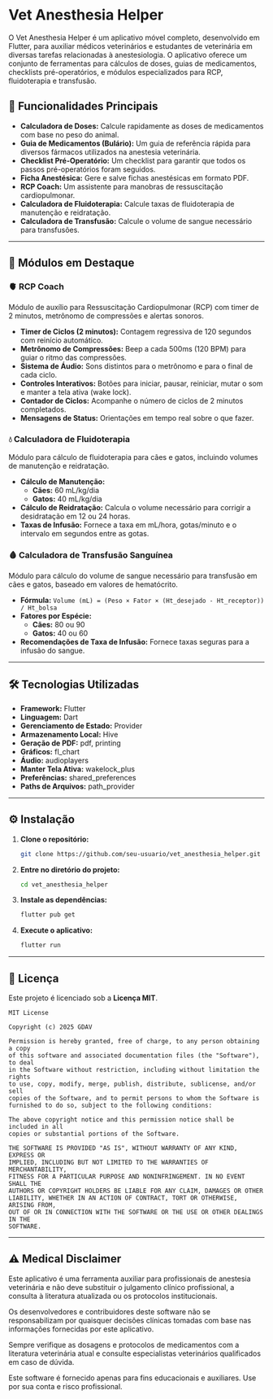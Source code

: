 
# Vet Anesthesia Helper

O Vet Anesthesia Helper é um aplicativo móvel completo, desenvolvido em Flutter, para auxiliar médicos veterinários e estudantes de veterinária em diversas tarefas relacionadas à anestesiologia. O aplicativo oferece um conjunto de ferramentas para cálculos de doses, guias de medicamentos, checklists pré-operatórios, e módulos especializados para RCP, fluidoterapia e transfusão.

## 🌟 Funcionalidades Principais

- **Calculadora de Doses:** Calcule rapidamente as doses de medicamentos com base no peso do animal.
- **Guia de Medicamentos (Bulário):** Um guia de referência rápida para diversos fármacos utilizados na anestesia veterinária.
- **Checklist Pré-Operatório:** Um checklist para garantir que todos os passos pré-operatórios foram seguidos.
- **Ficha Anestésica:** Gere e salve fichas anestésicas em formato PDF.
- **RCP Coach:** Um assistente para manobras de ressuscitação cardiopulmonar.
- **Calculadora de Fluidoterapia:** Calcule taxas de fluidoterapia de manutenção e reidratação.
- **Calculadora de Transfusão:** Calcule o volume de sangue necessário para transfusões.

---

## 🚀 Módulos em Destaque

### 🫀 RCP Coach

Módulo de auxílio para Ressuscitação Cardiopulmonar (RCP) com timer de 2 minutos, metrônomo de compressões e alertas sonoros.

- **Timer de Ciclos (2 minutos):** Contagem regressiva de 120 segundos com reinício automático.
- **Metrônomo de Compressões:** Beep a cada 500ms (120 BPM) para guiar o ritmo das compressões.
- **Sistema de Áudio:** Sons distintos para o metrônomo e para o final de cada ciclo.
- **Controles Interativos:** Botões para iniciar, pausar, reiniciar, mutar o som e manter a tela ativa (wake lock).
- **Contador de Ciclos:** Acompanhe o número de ciclos de 2 minutos completados.
- **Mensagens de Status:** Orientações em tempo real sobre o que fazer.

### 💧 Calculadora de Fluidoterapia

Módulo para cálculo de fluidoterapia para cães e gatos, incluindo volumes de manutenção e reidratação.

- **Cálculo de Manutenção:**
  - **Cães:** 60 mL/kg/dia
  - **Gatos:** 40 mL/kg/dia
- **Cálculo de Reidratação:** Calcula o volume necessário para corrigir a desidratação em 12 ou 24 horas.
- **Taxas de Infusão:** Fornece a taxa em mL/hora, gotas/minuto e o intervalo em segundos entre as gotas.

### 🩸 Calculadora de Transfusão Sanguínea

Módulo para cálculo do volume de sangue necessário para transfusão em cães e gatos, baseado em valores de hematócrito.

- **Fórmula:** `Volume (mL) = (Peso × Fator × (Ht_desejado - Ht_receptor)) / Ht_bolsa`
- **Fatores por Espécie:**
  - **Cães:** 80 ou 90
  - **Gatos:** 40 ou 60
- **Recomendações de Taxa de Infusão:** Fornece taxas seguras para a infusão do sangue.

---

## 🛠️ Tecnologias Utilizadas

- **Framework:** Flutter
- **Linguagem:** Dart
- **Gerenciamento de Estado:** Provider
- **Armazenamento Local:** Hive
- **Geração de PDF:** pdf, printing
- **Gráficos:** fl_chart
- **Áudio:** audioplayers
- **Manter Tela Ativa:** wakelock_plus
- **Preferências:** shared_preferences
- **Paths de Arquivos:** path_provider

---

## ⚙️ Instalação

1.  **Clone o repositório:**
    ```bash
    git clone https://github.com/seu-usuario/vet_anesthesia_helper.git
    ```
2.  **Entre no diretório do projeto:**
    ```bash
    cd vet_anesthesia_helper
    ```
3.  **Instale as dependências:**
    ```bash
    flutter pub get
    ```
4.  **Execute o aplicativo:**
    ```bash
    flutter run
    ```

---

## 📜 Licença

Este projeto é licenciado sob a **Licença MIT**.

```
MIT License

Copyright (c) 2025 GDAV

Permission is hereby granted, free of charge, to any person obtaining a copy
of this software and associated documentation files (the "Software"), to deal
in the Software without restriction, including without limitation the rights
to use, copy, modify, merge, publish, distribute, sublicense, and/or sell
copies of the Software, and to permit persons to whom the Software is
furnished to do so, subject to the following conditions:

The above copyright notice and this permission notice shall be included in all
copies or substantial portions of the Software.

THE SOFTWARE IS PROVIDED "AS IS", WITHOUT WARRANTY OF ANY KIND, EXPRESS OR
IMPLIED, INCLUDING BUT NOT LIMITED TO THE WARRANTIES OF MERCHANTABILITY,
FITNESS FOR A PARTICULAR PURPOSE AND NONINFRINGEMENT. IN NO EVENT SHALL THE
AUTHORS OR COPYRIGHT HOLDERS BE LIABLE FOR ANY CLAIM, DAMAGES OR OTHER
LIABILITY, WHETHER IN AN ACTION OF CONTRACT, TORT OR OTHERWISE, ARISING FROM,
OUT OF OR IN CONNECTION WITH THE SOFTWARE OR THE USE OR OTHER DEALINGS IN THE
SOFTWARE.
```

---

## ⚠️ Medical Disclaimer

Este aplicativo é uma ferramenta auxiliar para profissionais de anestesia veterinária e não deve substituir o julgamento clínico profissional, a consulta à literatura atualizada ou os protocolos institucionais.

Os desenvolvedores e contribuidores deste software não se responsabilizam por quaisquer decisões clínicas tomadas com base nas informações fornecidas por este aplicativo.

Sempre verifique as dosagens e protocolos de medicamentos com a literatura veterinária atual e consulte especialistas veterinários qualificados em caso de dúvida.

Este software é fornecido apenas para fins educacionais e auxiliares. Use por sua conta e risco profissional.
